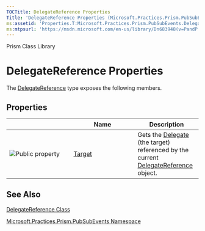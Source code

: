 ```yaml
---
TOCTitle: DelegateReference Properties
Title: 'DelegateReference Properties (Microsoft.Practices.Prism.PubSubEvents)'
ms:assetid: 'Properties.T:Microsoft.Practices.Prism.PubSubEvents.DelegateReference'
ms:mtpsurl: 'https://msdn.microsoft.com/en-us/library/Dn683948(v=PandP.50)'
---
```


Prism Class Library

DelegateReference Properties
============================

The [DelegateReference](https://msdn.microsoft.com/en-us/library/microsoft.practices.prism.pubsubevents.delegatereference(v=pandp.50)) type exposes the following members.

Properties
----------

<table>
<colgroup>
<col width="33%" />
<col width="33%" />
<col width="33%" />
</colgroup>
<thead>
<tr class="header">
<th> </th>
<th>Name</th>
<th>Description</th>
</tr>
</thead>
<tbody>
<tr class="odd">
<td><img src="https://msdn.microsoft.com/en-us/Dn683948.pubproperty(en-us,PandP.50).gif" title="Public property" /></td>
<td><a href="https://msdn.microsoft.com/p:microsoft.practices.prism.pubsubevents.delegatereference.target">Target</a></td>
<td><div class="summary">
Gets the <a href="http://msdn.microsoft.com/en-us/library/y22acf51">Delegate</a> (the target) referenced by the current <a href="https://msdn.microsoft.com/t:microsoft.practices.prism.pubsubevents.delegatereference">DelegateReference</a> object.
</div></td>
</tr>
</tbody>
</table>

See Also
--------


[DelegateReference Class](https://msdn.microsoft.com/en-us/library/microsoft.practices.prism.pubsubevents.delegatereference(v=pandp.50))

[Microsoft.Practices.Prism.PubSubEvents Namespace](https://msdn.microsoft.com/en-us/library/microsoft.practices.prism.pubsubevents(v=pandp.50))

